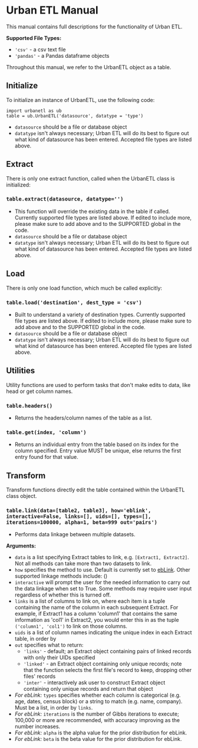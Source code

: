 # Urban ETL Manual

This manual contains full descriptions for the functionality of Urban ETL.

**Supported File Types:**  
+ `'csv'` - a csv text file
+ `'pandas'` - a Pandas dataframe objects

Throughout this manual, we refer to the UrbanETL object as a table.

## Initialize

To initialize an instance of UrbanETL, use the following code:

`import urbanetl as ub`  
`table = ub.UrbanETL('datasource', datatype = 'type')`

+ `datasource` should be a file or database object
+ `datatype` isn't always necessary; Urban ETL will do its best to figure out
  what kind of datasource has been entered. Accepted file types are listed above.

## Extract
There is only one extract function, called when the UrbanETL class is initialized:

### `table.extract(datasource, datatype='')`

+ This function will override the existing data in the table if called. Currently
supported file types are listed above. If edited to include more, please make
sure to add above and to the SUPPORTED global in the code.
 + `datasource` should be a file or database object
 + `datatype` isn't always necessary; Urban ETL will do its best to figure out
  what kind of datasource has been entered. Accepted file types are listed above.

## Load
There is only one load function, which much be called explicitly:

### `table.load('destination', dest_type = 'csv')`

+ Built to understand a variety of destination types. Currently
supported file types are listed above. If edited to include more, please make
sure to add above and to the SUPPORTED global in the code.
 + `datasource` should be a file or database object
 + `datatype` isn't always necessary; Urban ETL will do its best to figure out
 what kind of datasource has been entered. Accepted file types are listed above.

## Utilities
Utility functions are used to perform tasks that don't make edits to data, like
head or get column names.

### `table.headers()`

+ Returns the headers/column names of the table as a list.

### `table.get(index, 'column')`

+ Returns an individual entry from the table based on its index for the column
  specified. Entry value MUST be unique, else returns the first entry found for
  that value.

## Transform
Transform functions directly edit the table contained within the UrbanETL class
object.

### `table.link(data=[table2, table3], how='eblink', interactive=False, links=[], uids=[], types=[], iterations=100000, alpha=1, beta=999 out='pairs')`

+ Performs data linkage between multiple datasets.

__Arguments:__  
+ `data` is a list specifying Extract tables to link, e.g. `[Extract1, Extract2]`. Not
  all methods can take more than two datasets to link.
+ `how` specifies the method to use. Default is currently set to
  [ebLink](https://github.com/aldengolab/graphical-record-linkage). Other supported
  linkage methods include: ()
+ `interactive` will prompt the user for the needed information to carry out the data
  linkage when set to True. Some methods may require user input regardless of whether
  this is turned off.
+ `links` is a list of columns to link on, where each item is a tuple containing the
  name of the column in each subsequent Extract. For example, if Extract1 has a column
  'column1' that contains the same information as 'col1' in Extract2, you would enter
  this in as the tuple `('column1', 'col1')` to link on those columns.
+ `uids` is a list of column names indicating the unique index in each Extract table,
  in order by
+ `out` specifies what to return:
  + `'links'` - default; an Extract object containing pairs of linked records with only their UIDs specified
  + `'linked'` - an Extract object containing only unique records; note that the function selects the first file's record to keep, dropping other files' records
  + `'inter'` - interactively ask user to construct Extract object containing only unique records and return that object
+ *For ebLink:* `types` specifies whether each column is categorical (e.g. age, dates, census block) or a string to match (e.g. name, company). Must be a list, in order by `links`.
+ *For ebLink:* `iterations` is the number of Gibbs iterations to execute; 100,000 or more are recommended, with accuracy improving as the number increases.
+ *For ebLink:* `alpha` is the alpha value for the prior distribution for ebLink.
+ *For ebLink:* `beta` is the beta value for the prior distribution for ebLink.
